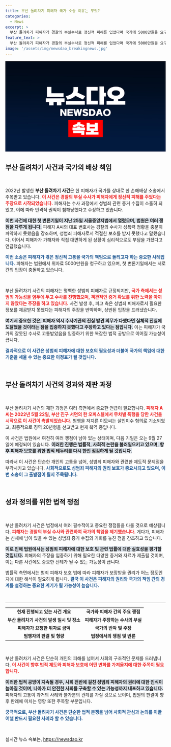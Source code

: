 ```yaml
---
title: 부산 돌려차기 피해자 국가 소송 이유는 무엇?
categories:
  - News
excerpt: >
  부산 돌려차기 피해자가 경찰의 부실수사로 정신적 피해를 입었다며 국가에 5000만원을 요구하는 소송이 시작됐다. 법적 보호를 받지 못한 피해자의 절망을 담은 이번 사건, 과연 그 결말은 어떻게 될까?
feature_text: >
  부산 돌려차기 피해자가 경찰의 부실수사로 정신적 피해를 입었다며 국가에 5000만원을 요구하는 소송이 시작됐다. 법적 보호를 받지 못한 피해자의 절망을 담은 이번 사건, 과연 그 결말은 어떻게 될까?
image: '/assets/img/newsdao_breakingnews.jpg'
---
```


<p><img src="/assets/img/newsdao_breakingnews.jpg" alt="pcversion 속보" /></p>

<h2 data-ke-size="size26">부산 돌려차기 사건과 국가의 배상 책임</h2>

<p data-ke-size="size16">&nbsp;</p>

<p>2022년 발생한 <strong>부산 돌려차기 사건</strong>은 한 피해자가 국가를 상대로 한 손해배상 소송에서 주목받고 있습니다. <b><span style="color: #ee2323;">이 사건은 경찰의 부실 수사가 피해자에게 정신적 피해를 주었다는 주장으로 시작되었습니다.</span></b> 피해자는 수사 과정에서 성범죄 관련 증거 수집이 소홀히 되었고, 이에 따라 인격적 권익이 침해당했다고 주장하고 있습니다. </p>

<p><b><span style="background-color: #21538527;">이번 사건에 대한 첫 변론기일이 지난 25일 서울중앙지법에서 열렸으며, 법원은 여러 쟁점을 다루게 됩니다.</span></b> 피해자 A씨의 대표 변호사는 경찰의 수사가 성폭력 정황을 충분히 파악하지 못했음을 강조하며, 성범죄 피해자로서 적절한 보호를 받지 못했다고 말했습니다. 이어서 피해자가 가해자와 직접 대면하게 된 상황이 심리적으로도 부담을 가졌다고 언급했습니다. </p>

<p><b><span style="color: #1a5490;">이번 소송은 피해자가 겪은 정신적 고통을 국가의 책임으로 돌리고자 하는 중요한 사례입니다.</span></b> 피해자는 법원에서 위자료 5000만원을 청구하고 있으며, 첫 변론기일에서는 서로 간의 입장이 충돌하고 있습니다. </p>

<p data-ke-size="size16">&nbsp;</p>

<p>부산 돌려차기 사건의 피해자는 명백한 성범죄 피해자로 규정되지만, <b><span style="color: #ee2323;">국가 측에서는 성범죄 가능성을 염두에 두고 수사를 진행했으며, 객관적인 증거 확보를 위한 노력을 아끼지 않았다는 주장을 하고 있습니다.</span></b> 사건 발생 후, 피고 측은 성범죄 피해자로서 필요한 정보를 제공받지 못했다는 피해자의 주장을 반박하며, 상반된 입장을 드러냈습니다. </p>

<p><b><span style="background-color: #21538527;">여기서 중요한 것은, 피해자 역시 수사기관의 진실 발견 의무가 다했다면 실체적 진실에 도달했을 것이라는 점을 입증하지 못했다고 주장하고 있다는 점입니다.</span></b> 이는 피해자가 국가의 잘못된 수사로 고통받았음을 입증하기 위한 복잡한 법적 공방으로 이어질 가능성이 큽니다.</p>

<p><b><span style="color: #1a5490;">결과적으로 이 사건은 성범죄 피해자에 대한 보호의 필요성과 더불어 국가의 책임에 대한 기준을 세울 수 있는 중요한 이정표가 될 것입니다.</span></b></p>

<p data-ke-size="size16">&nbsp;</p>

<h2 data-ke-size="size26">부산 돌려차기 사건의 경과와 재판 과정</h2>

<p data-ke-size="size16">&nbsp;</p>

<p>부산 돌려차기 사건의 재판 과정은 여러 측면에서 중요한 언급이 필요합니다. <b><span style="color: #ee2323;">피해자 A씨는 2022년 5월 22일, 부산 진구 서면의 한 오피스텔에서 무차별 폭행을 당한 사건을 시작으로 이 사건이 촉발되었습니다.</span></b> 범행을 저지른 이모씨는 살인미수 혐의로 기소되었고, 최종적으로 징역 20년형을 선고받고 현재 복역 중입니다. </p>

<p>이 사건은 법원에서 여전히 여러 쟁점이 남아 있는 상태이며, 다음 기일은 오는 9월 27일에 예정되어 있습니다. <b><span style="background-color: #21538527;">이러한 진행은 법률적, 사회적 논란을 불러일으키고 있으며, 향후 피해자 보호를 위한 법적 테두리를 다시 한번 점검하게 될 것입니다.</span></b></p>

<p>따라서 이 사건은 단순한 개인의 고통을 넘어, 성범죄 피해자와 관련한 제도적 문제점을 부각시키고 있습니다. <b><span style="color: #1a5490;">사회적으로도 성범죄 피해자의 권리 보호가 중요시되고 있으며, 이번 소송이 그 출발점이 될지 주목됩니다.</span></b></p>

<p data-ke-size="size16">&nbsp;</p>

<h2 data-ke-size="size26">성과 정의를 위한 법적 쟁점</h2>

<p data-ke-size="size16">&nbsp;</p>

<p>부산 돌려차기 사건은 법정에서 여러 필수적이고 중요한 쟁점들을 다룰 것으로 예상됩니다. <b><span style="color: #ee2323;">피해자는 경찰의 부실 수사와 관련하여 국가의 책임을 제기했습니다.</span></b> 게다가, 피해자는 신체에 남아 있을 수 있는 성범죄 증거 수집의 기회를 놓친 점을 강조하고 있습니다.</p>

<p><b><span style="background-color: #21538527;">이로 인해 법원에서는 성범죄 피해자에 대한 보호 및 관련 법률에 대한 실효성을 평가할 것입니다.</span></b> 피해자의 주장을 입증하기 위해 필요한 다양한 증거와 자료가 제출될 것이며, 이는 다른 사건에도 중요한 선례가 될 수 있는 가능성이 큽니다.</p>

<p>법률적 측면에서는 범죄 피해자 보호 법에 따라 피해자가 보장받을 권리가 어느 정도인지에 대한 해석이 필요하게 됩니다. <b><span style="color: #1a5490;">결국 이 사건은 피해자의 권리와 국가의 책임 간의 경계를 설정하는 중요한 계기가 될 가능성이 높습니다.</span></b></p>

<p data-ke-size="size16">&nbsp;</p>

<hr>

<table style="width: 100%;">
<tr>
<td style="text-align: center; height: 17px;"><b>현재 진행되고 있는 사건 개요</b></td>
<td style="text-align: center; height: 17px;"><b>국가와 피해자 간의 주요 쟁점</b></td>
</tr>
<tr>
<td style="text-align: center; height: 17px;"><b>부산 돌려차기 사건의 발생 일시 및 장소</b></td>
<td style="text-align: center; height: 17px;"><b>피해자가 주장하는 수사의 부실</b></td>
</tr>
<tr>
<td style="text-align: center; height: 17px;"><b>피해자가 요청한 위자료 금액</b></td>
<td style="text-align: center; height: 17px;"><b>국가의 반박 및 주장</b></td>
</tr>
<tr>
<td style="text-align: center; height: 17px;"><b>범행자의 판결 및 형량</b></td>
<td style="text-align: center; height: 17px;"><b>법정에서의 쟁점 및 반론</b></td>
</tr>
</table>

<p data-ke-size="size16">&nbsp;</p>

<p>부산 돌려차기 사건은 단순히 개인의 피해를 넘어서 사회의 구조적인 문제를 드러냅니다. <b><span style="color: #ee2323;">이 사건이 향후 법적 제도와 피해자 보호에 어떤 변화를 가져올지에 대한 주목이 필요합니다.</span></b>   </p>

<p><b><span style="background-color: #21538527;">이러한 법적 공방이 지속될 경우, 사회 전반에 걸친 성범죄 피해자의 권리에 대한 인식이 높아질 것이며, 나아가 더 안전한 사회를 구축할 수 있는 가능성까지 내포하고 있습니다.</span></b> 피해자의 고통이 과거의 사례와 불가분의 관계를 가질 것으로 보이며, 법원의 판결이 향후 판례에 미치는 영향 또한 주목할 부분입니다. </p>

<p><b><span style="color: #1a5490;">궁극적으로, 부산 돌려차기 사건은 단순한 법적 분쟁을 넘어 사회적 관심과 논의를 이끌어낼 반드시 필요한 사례라 할 수 있습니다.</span></b></p>

<p data-ke-size="size16">&nbsp;</p>
실시간 뉴스 속보는, <a href="https://newsdao.kr" rel="dofollow">https://newsdao.kr</a>


